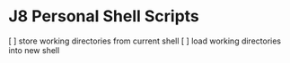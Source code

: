 # J8 Personal Shell Scripts


[ ] store working directories from current shell
[ ] load working directories into new shell


















